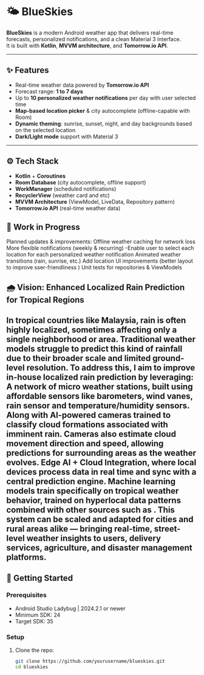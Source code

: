 # 🌤️ BlueSkies

**BlueSkies** is a modern Android weather app that delivers real-time forecasts, personalized notifications, and a clean Material 3 interface.  
It is built with **Kotlin**, **MVVM architecture**, and **Tomorrow.io API**.  

---

## ✨ Features

- Real-time weather data powered by **Tomorrow.io API**
- Forecast range: **1 to 7 days**
- Up to **10 personalized weather notifications** per day with user selected time
- **Map-based location picker** & city autocomplete (offline-capable with Room)
- **Dynamic theming**: sunrise, sunset, night, and day backgrounds based on the selected location
- **Dark/Light mode** support with Material 3  

---

## ⚙️ Tech Stack

- **Kotlin** + **Coroutines**  
- **Room Database** (city autocomplete, offline support)  
- **WorkManager** (scheduled notifications)  
- **RecyclerView** (weather card and etc)  
- **MVVM Architecture** (ViewModel, LiveData, Repository pattern)  
- **Tomorrow.io API** (real-time weather data)

## 🚧 Work in Progress

  Planned updates & improvements:
    Offline weather caching for network loss
    More flexible notifications (weekly & recurring)
      -Enable user to select each location for each personalized weather notification 
    Animated weather transitions (rain, sunrise, etc.)
    Add location UI improvements (better layout to improve sser-friendliness )
    Unit tests for repositories & ViewModels

## 🌧️ Vision: Enhanced Localized Rain Prediction for Tropical Regions

In tropical countries like Malaysia, rain is often highly localized, sometimes affecting only a single neighborhood or area. 
Traditional weather models struggle to predict this kind of rainfall due to their broader scale and limited ground-level resolution.
To address this, I aim to improve in-house localized rain prediction by leveraging:
    A network of micro weather stations, built using affordable sensors like barometers, wind vanes, rain sensor and temperature/humidity sensors.
    Along with AI-powered cameras trained to classify cloud formations associated with imminent rain.
    Cameras also estimate cloud movement direction and speed, allowing predictions for surrounding areas as the weather evolves.
    Edge AI + Cloud Integration, where local devices process data in real time and sync with a central prediction engine.
    Machine learning models train specifically on tropical weather behavior, trained on hyperlocal data patterns combined with other sources such as .
This system can be scaled and adapted for cities and rural areas alike — bringing real-time, street-level weather insights to users, 
delivery services, agriculture, and disaster management platforms.
---

## 🚀 Getting Started

### Prerequisites
- Android Studio Ladybug | 2024.2.1 or newer  
- Minimum SDK: 24  
- Target SDK: 35  

### Setup
1. Clone the repo:
   ```bash
   git clone https://github.com/yourusername/blueskies.git
   cd blueskies
